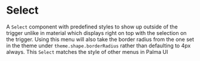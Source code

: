 # Select
A `Select` component with predefined styles to show up outside of the trigger unlike in material
which displays right on top with the selection on the trigger. 
Using this menu will also take the border radius from the one set in the theme under `theme.shape.borderRadius` 
rather than defaulting to 4px always.
This `Select` matches the style of other menus in Palma UI  

<!-- STORY -->

<!-- SOURCE -->  
 
<!-- PROPS -->